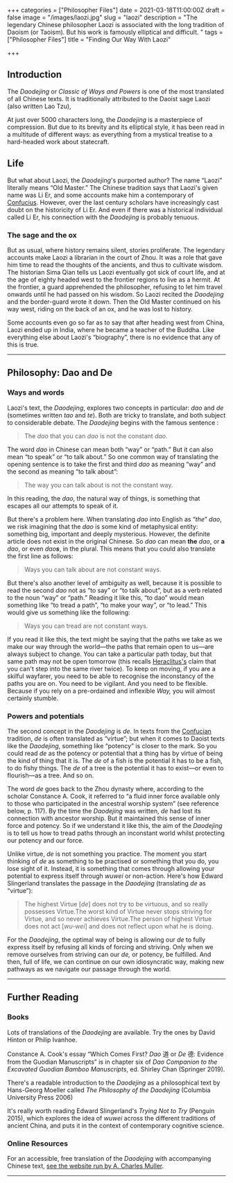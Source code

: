 +++
categories = ["Philosopher Files"]
date = 2021-03-18T11:00:00Z
draft = false
image = "/images/laozi.jpg"
slug = "laozi"
description = "The legendary Chinese philosopher Laozi is associated with the long tradition of Daoism (or Taoism). But his work is famously elliptical and difficult. "
tags = ["Philosopher Files"]
title = "Finding Our Way With Laozi"

+++


## Introduction

The _Daodejing_ or _Classic of Ways and Powers_ is one of the most translated of all Chinese texts. It is traditionally attributed to the Daoist sage Laozi (also written Lao Tzu),

At just over 5000 characters long, the _Daodejing_ is a masterpiece of compression. But due to its brevity and its elliptical style, it has been read in a multitude of different ways: as everything from a mystical treatise to a hard-headed work about statecraft.

## **Life**

But what about Laozi, the _Daodejing_'s purported author? The name “Laozi” literally means “Old Master.” The Chinese tradition says that Laozi's given name was Li Er, and some accounts make him a contemporary of [Confucius](/confucius). However, over the last century scholars have increasingly cast doubt on the historicity of Li Er. And even if there was a historical individual called Li Er, his connection with the _Daodejing_ is probably tenuous.

### **The sage and the ox**

But as usual, where history remains silent, stories proliferate. The legendary accounts make Laozi a librarian in the court of Zhou. It was a role that gave him time to read the thoughts of the ancients, and thus to cultivate wisdom. The historian Sima Qian tells us Laozi eventually got sick of court life, and at the age of eighty headed west to the frontier regions to live as a hermit. At the frontier, a guard apprehended the philosopher, refusing to let him travel onwards until he had passed on his wisdom. So Laozi recited the _Daodejing_ and the border-guard wrote it down. Then the Old Master continued on his way west, riding on the back of an ox, and he was lost to history.

Some accounts even go so far as to say that after heading west from China, Laozi ended up in India, where he became a teacher of the Buddha. Like everything else about Laozi's “biography”, there is no evidence that any of this is true.

---

## **Philosophy: Dao and De**

### Ways and words

Laozi's text, the _Daodejing_, explores two concepts in particular: _dao_ and _de_ (sometimes written _tao_ and _te_). Both are tricky to translate, and both subject to considerable debate. The _Daodejing_ begins with the famous sentence :

> The _dao_ that you can _dao_ is not the constant _dao._ 

The word _dao_ in Chinese can mean both “way” or “path.” But it can also mean “to speak” or “to talk about.” So one common way of translating the opening sentence is to take the first and third _dao_ as meaning “way” and the second as meaning “to talk about”:

> The way you can talk about is not the constant way.

In this reading, the _dao_, the natural way of things, is something that escapes all our attempts to speak of it.

But there's a problem here. When translating _dao_ into English as “_the_”  _dao_, we risk imagining that the _dao_ is some kind of metaphysical entity: something big, important and deeply mysterious. However, the definite article does not exist in the original Chinese. So _dao_ can mean **the**  _dao_, or **a** _dao_, or even _dao**s**_, in the plural. This means that you could also translate the first line as follows:

> Ways you can talk about are not constant ways.

But there's also another level of ambiguity as well, because it is possible to read the second _dao_ not as “to say” or “to talk about”, but as a verb related to the noun “way” or “path.” Reading it like this, “to dao” would mean something like “to tread a path”, “to make your way”, or “to lead.” This would give us something like the following:

> Ways you can tread are not constant ways.

If you read it like this, the text might be saying that the paths we take as we make our way through the world—the paths that remain open to us—are always subject to change. You can take a particular path today, but that same path may not be open tomorrow (this recalls [Heraclitus's](/heraclitus) claim that you can't step into the same river twice). To keep on moving, if you are a skilful wayfarer, you need to be able to recognise the inconstancy of the paths you are on. You need to be vigilant. And you need to be flexible. Because if you rely on a pre-ordained and inflexible _Way,_ you will almost certainly stumble.

### Powers and potentials

The second concept in the _Daodejing_ is _de._ In texts from the [Confucian](/confucius) tradition, _de_ is often translated as “virtue”; but when it comes to Daoist texts like the _Daodejing_, something like “potency” is closer to the mark. So you could read _de_ as the potency or potential that a thing has by virtue of being the kind of thing that it is. The _de_ of a fish is the potential it has to be a fish, to do fishy things. The _de_ of a tree is the potential it has to exist—or even to flourish—as a tree. And so on.

The word _de_ goes back to the Zhou dynasty where, according to the scholar Constance A. Cook, it referred to “a fluid inner force available only to those who participated in the ancestral worship system” (see reference below, p. 117). By the time the _Daodejing_ was written, _de_ had lost its connection with ancestor worship. But it maintained this sense of inner force and potency. So if we understand it like this, the aim of the _Daodejing_ is to tell us how to tread paths through an inconstant world whilst protecting our potency and our force.

Unlike virtue, _de_ is not something you practice. The moment you start thinking of _de_ as something to be practised or something that you do, you lose sight of it. Instead, it is something that comes through allowing your potential to express itself through _wuwei_ or non-action. Here's how Edward Slingerland translates the passage in the _Daodejing_ (translating _de_ as “virtue”):

> The highest Virtue [_de_] does not try to be virtuous, and so really possesses Virtue.The worst kind of Virtue never stops striving for Virtue, and so never achieves Virtue.The person of highest Virtue does not act [_wu-wei_] and does not reflect upon what he is doing.

For the _Daodejing_, the optimal way of being is allowing our _de_ to fully express itself by refusing all kinds of forcing and striving. Only when we remove ourselves from striving can our _de,_ or potency, be fulfilled. And then, full of life, we can continue on our own idiosyncratic way, making new pathways as we navigate our passage through the world.

---

## **Further Reading**

### **Books**

Lots of translations of the _Daodejing_ are available. Try the ones by David Hinton or Philip Ivanhoe.

Constance A. Cook's essay “Which Comes First? _Dao_ 道 or _De_ 德: Evidence from the Guodian Manuscripts” is in chapter six of _Dao Companion to the Excavated Guodian Bamboo Manuscripts_, ed. Shirley Chan (Springer 2019).

There's a readable introduction to the _Daodejing_ as a philosophical text by Hans-Georg Moeller called _The Philosophy of the Daodejing_ (Columbia University Press 2006)

It's really worth reading Edward Slingerland's _Trying Not to Try_ (Penguin 2015), which explores the idea of _wuwei_ across the different traditions of ancient China, and puts it in the context of contemporary cognitive science.

### **Online Resources**

For an accessible, free translation of the _Daodejing_ with accompanying Chinese text, [see the website run by A. Charles Muller](http://www.acmuller.net/con-dao/daodejing.html).

---





